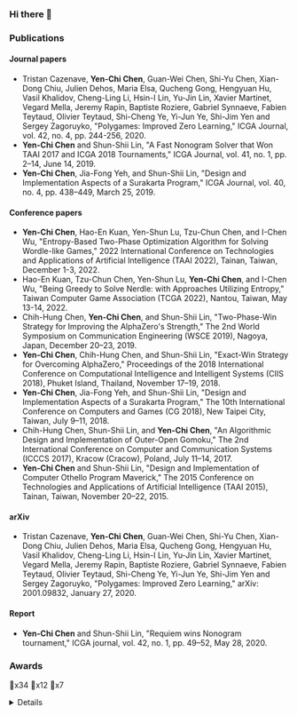 ### Hi there 👋

### Publications

#### Journal papers
- Tristan Cazenave, **Yen-Chi Chen**, Guan-Wei Chen, Shi-Yu Chen, Xian-Dong Chiu, Julien Dehos, Maria Elsa, Qucheng Gong, Hengyuan Hu, Vasil Khalidov, Cheng-Ling Li, Hsin-I Lin, Yu-Jin Lin, Xavier Martinet, Vegard Mella, Jeremy Rapin, Baptiste Roziere, Gabriel Synnaeve, Fabien Teytaud, Olivier Teytaud, Shi-Cheng Ye, Yi-Jun Ye, Shi-Jim Yen and Sergey Zagoruyko, "Polygames: Improved Zero Learning," ICGA Journal, vol. 42, no. 4, pp. 244-256, 2020.
- **Yen-Chi Chen** and Shun-Shii Lin, "A Fast Nonogram Solver that Won TAAI 2017 and ICGA 2018 Tournaments," ICGA Journal, vol. 41, no. 1, pp. 2–14, June 14, 2019.
- **Yen-Chi Chen**, Jia-Fong Yeh, and Shun-Shii Lin, "Design and Implementation Aspects of a Surakarta Program," ICGA Journal, vol. 40, no. 4, pp. 438–449, March 25, 2019.

#### Conference papers
- **Yen-Chi Chen**, Hao-En Kuan, Yen-Shun Lu, Tzu-Chun Chen, and I-Chen Wu, "Entropy-Based Two-Phase Optimization Algorithm for Solving Wordle-like Games," 2022 International Conference on Technologies and Applications of Artificial Intelligence (TAAI 2022), Tainan, Taiwan, December 1-3, 2022.
- Hao-En Kuan, Tzu-Chun Chen, Yen-Shun Lu, **Yen-Chi Chen**, and I-Chen Wu, "Being Greedy to Solve Nerdle: with Approaches Utilizing Entropy," Taiwan Computer Game Association (TCGA 2022), Nantou, Taiwan, May 13-14, 2022.
- Chih-Hung Chen, **Yen-Chi Chen**, and Shun-Shii Lin, "Two-Phase-Win Strategy for Improving the AlphaZero's Strength," The 2nd World Symposium on Communication Engineering (WSCE 2019), Nagoya, Japan, December 20–23, 2019.
- **Yen-Chi Chen**, Chih-Hung Chen, and Shun-Shii Lin, "Exact-Win Strategy for Overcoming AlphaZero," Proceedings of the 2018 International Conference on Computational Intelligence and Intelligent Systems (CIIS 2018), Phuket Island, Thailand, November 17–19, 2018.
- **Yen-Chi Chen**, Jia-Fong Yeh, and Shun-Shii Lin, "Design and Implementation Aspects of a Surakarta Program," The 10th International Conference on Computers and Games (CG 2018), New Taipei City, Taiwan, July 9–11, 2018.
- Chih-Hung Chen, Shun-Shii Lin, and **Yen-Chi Chen**, "An Algorithmic Design and Implementation of Outer-Open Gomoku," The 2nd International Conference on Computer and Communication Systems (ICCCS 2017), Kracow (Cracow), Poland, July 11–14, 2017.
- **Yen-Chi Chen** and Shun-Shii Lin, "Design and Implementation of Computer Othello Program Maverick," The 2015 Conference on Technologies and Applications of Artificial Intelligence (TAAI 2015), Tainan, Taiwan, November 20–22, 2015.

#### arXiv
- Tristan Cazenave, **Yen-Chi Chen**, Guan-Wei Chen, Shi-Yu Chen, Xian-Dong Chiu, Julien Dehos, Maria Elsa, Qucheng Gong, Hengyuan Hu, Vasil Khalidov, Cheng-Ling Li, Hsin-I Lin, Yu-Jin Lin, Xavier Martinet, Vegard Mella, Jeremy Rapin, Baptiste Roziere, Gabriel Synnaeve, Fabien Teytaud, Olivier Teytaud, Shi-Cheng Ye, Yi-Jun Ye, Shi-Jim Yen and Sergey Zagoruyko, "Polygames: Improved Zero Learning," arXiv: 2001.09832, January 27, 2020.

#### Report
- **Yen-Chi Chen** and Shun-Shii Lin, "Requiem wins Nonogram tournament," ICGA journal, vol. 42, no. 1, pp. 49–52, May 28, 2020.

### Awards
🥇x34 🥈x12 🥉x7
<details>
<summary>Details</summary>

  #### TCGA 2023
  - 🥇 Othello 8x8
  - 🥇 Nonogram
  #### TAAI 2022
  - 🥇 Othello 8x8
  - 🥈 Honeymoon Bridge
  - 🥉 Nonogram
  #### ICGA 2022
  - 🥇 Othello 8x8
  - 🥇 Nonogram
  - 🥈 Surakarta
  - 🥈 Honeymoon Bridge
  #### TCGA 2022
  - 🥇 Othello 8x8
  - 🥇 Nonogram
  #### TAAI 2021
  - 🥇 Othello 8x8
  - 🥇 Nonogram
  #### ICGA 2021
  - 🥇 Nonogram
  - 🥈 Othello 8x8
  #### TCGA 2021
  - 🥇 Othello 8x8
  - 🥈 Nonogram
  #### TAAI 2020
  - 🥇 Othello 8x8
  - 🥇 Nonogram
  - 🥇 Honeymoon Bridge
  #### ICGA 2020
  - 🥇 Othello 8x8
  - 🥇 Honeymoon Bridge
  - 🥉 Nonogram
  #### TCGA 2020
  - 🥇 Othello 8x8
  - 🥇 Honeymoon Bridge
  - 🥉 Nonogram
  #### TAAI 2019
  - 🥇 Othello 8x8
  - 🥇 Nonogram
  #### ICGA 2019
  - 🥇 Othello 8x8
  - 🥇 Nonogram
  #### TCGA 2019
  - 🥇 Othello 8x8
  - 🥇 Nonogram
  #### TAAI 2018
  - 🥇 Othello 8x8
  - 🥇 Nonogram
  #### ICGA 2018
  - 🥇 Nonogram
  - 🥈 Othello 8x8
  #### TAAI 2017
  - 🥇 Nonogram
  - 🥈 Othello 8x8
  #### ICGA 2017
  - 🥇 Nonogram
  #### TCGA 2017
  - 🥈 Othello 8x8
  - 🥉 Nonogram
  #### COWC 2017
  - 🥉 Othello 8x8
  #### TAAI 2016
  - 🥈 Nonogram
  - 🥈 Othello 8x8
  - 🥉 Outer-Open Gomoku
  #### ICGA 2016
  - 🥇 Nonogram
  - 🥈 Othello 8x8
  - 🥈 Outer-Open Gomoku
  #### TCGA 2016
  - 🥇 Othello 8x8
  - 🥇 Outer-Open Gomoku
  #### TAAI 2015
  - 🥇 Othello 8x8
  - 🥇 Nonogram
  #### ICGA 2015
  - 🥉 Othello 8x8

</details>
